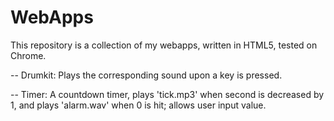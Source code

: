 # WebApps
This repository is a collection of my webapps, written in HTML5, tested on Chrome.

--
Drumkit: Plays the corresponding sound upon a key is pressed.

--
Timer: A countdown timer, plays 'tick.mp3' when second is decreased by 1, and plays 'alarm.wav' when 0 is hit; allows user input value.
